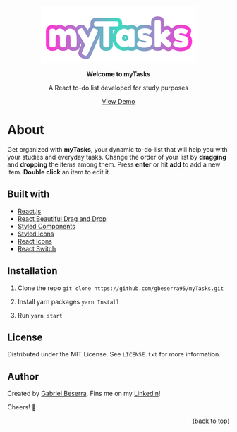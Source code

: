 <div align="center">
    <img src="/src/assets/logo/myTasks.png" alt="myTasks logo" />
    <p><strong>Welcome to myTasks</strong></p>
    <p>A React to-do list developed for study purposes</p>
</div>

<div align="center">
    <a href="#">View Demo</a>
</div>

# About

Get organized with **myTasks**, your dynamic to-do-list that will help you with your studies and everyday tasks. Change the order of your list by **dragging** and **dropping** the items among them. Press **enter** or hit **add** to add a new item. **Double click** an item to edit it.

## Built with

- [React.js](https://pt-br.reactjs.org/)
- [React Beautiful Drag and Drop](https://github.com/atlassian/react-beautiful-dnd)
- [Styled Components](https://styled-components.com/)
- [Styled Icons](https://styled-icons.dev/)
- [React Icons](https://react-icons.github.io/react-icons/)
- [React Switch](https://github.com/markusenglund/react-switch)

## Installation

1. Clone the repo
   `git clone https://github.com/gbeserra95/myTasks.git`

2. Install yarn packages
   `yarn Install`

3. Run
   `yarn start`

## License

Distributed under the MIT License. See `LICENSE.txt` for more information.

## Author

Created by [Gabriel Beserra](https://github.com/gbeserra95).
Fins me on my [LinkedIn](https://www.linkedin.com/in/-gabrielbeserra/)!

Cheers! 🍻

<div align="right">
    <a href="#">(back to top)</a>
</div>

